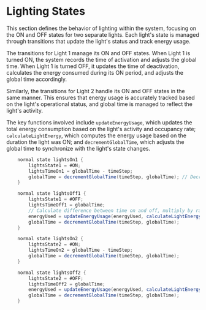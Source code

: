 
# Lighting States

This section defines the behavior of lighting within the system, focusing on the ON and OFF states for two separate lights. Each light's state is managed through transitions that update the light's status and track energy usage. 

The transitions for Light 1 manage its ON and OFF states. When Light 1 is turned ON, the system records the time of activation and adjusts the global time. When Light 1 is turned OFF, it updates the time of deactivation, calculates the energy consumed during its ON period, and adjusts the global time accordingly.

Similarly, the transitions for Light 2 handle its ON and OFF states in the same manner. This ensures that energy usage is accurately tracked based on the light's operational status, and global time is managed to reflect the light's activity.

The key functions involved include `updateEnergyUsage`, which updates the total energy consumption based on the light's activity and occupancy rate; `calculateLightEnergy`, which computes the energy usage based on the duration the light was ON; and `decrementGlobalTime`, which adjusts the global time to synchronize with the light's state changes.

```java
    normal state lightsOn1 {
        lightsState1 = #ON;
        lightsTimeOn1 = globalTime - timeStep;
        globalTime = decrementGlobalTime(timeStep, globalTime); // Decrement time so as to cancel out time progression for turning on light/appliance
    }

    normal state lightsOff1 {
        lightsState1 = #OFF;
        lightsTimeOff1 = globalTime;
        // Calculate difference between time on and off, multiply by rate of occupancy and update energy usage
        energyUsed = updateEnergyUsage(energyUsed, calculateLightEnergy(lightsTimeOn1, lightsTimeOff1)) * occupancyMultiplier;
        globalTime = decrementGlobalTime(timeStep, globalTime); 
    }

    normal state lightsOn2 {
        lightsState2 = #ON;
        lightsTimeOn2 = globalTime - timeStep;
        globalTime = decrementGlobalTime(timeStep, globalTime); 
    }

    normal state lightsOff2 {
        lightsState2 = #OFF;
        lightsTimeOff2 = globalTime;
        energyUsed = updateEnergyUsage(energyUsed, calculateLightEnergy(lightsTimeOn2, lightsTimeOff2)) * occupancyMultiplier;
        globalTime = decrementGlobalTime(timeStep, globalTime); 
    }
```
